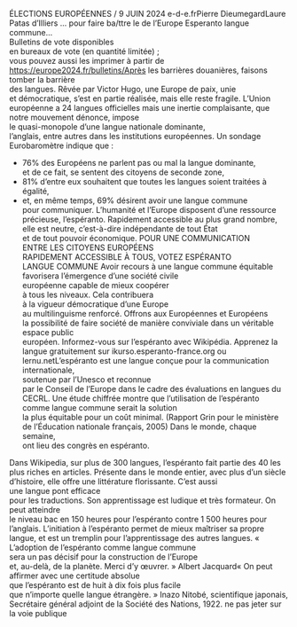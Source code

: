 ÉLECTIONS EUROPÉENNES / 9 JUIN 2024
e-d-e.frPierre
DieumegardLaure
Patas d’Illiers
... pour faire
ba/ttre le       de l’Europe
Esperanto
   langue commune...  
Bulletins de vote disponibles  
en bureaux de vote (en quantité limitée) ;  
vous pouvez aussi les imprimer à partir de  
https://europe2024.fr/bulletins/Après les barrières douanières, faisons tomber la barrière  
des langues. Rêvée par Victor Hugo, une Europe de paix, unie  
et démocratique, s’est en partie réalisée, mais elle reste fragile. 
L’Union européenne a 24 langues officielles mais une inertie 
complaisante, que notre mouvement dénonce, impose  
le quasi-monopole d’une langue nationale dominante,  
l’anglais, entre autres dans les institutions européennes. 
Un sondage Eurobaromètre indique que : 
-  76% des Européens ne parlent pas ou mal la langue dominante,  
et de ce fait, se sentent des citoyens de seconde zone, 
-  81% d’entre eux souhaitent que toutes les langues soient traitées 
à égalité, 
-  et, en même temps, 69% désirent avoir une langue commune  
pour communiquer. 
L’humanité et l’Europe disposent d’une ressource précieuse, 
l’espéranto. Rapidement accessible au plus grand nombre,  
elle est neutre, c’est-à-dire indépendante de tout État  
et de tout pouvoir économique. POUR UNE COMMUNICATION  
ENTRE LES CITOYENS EUROPÉENS  
RAPIDEMENT ACCESSIBLE À TOUS,
VOTEZ ESPÉRANTO  
LANGUE COMMUNE
Avoir recours à une langue commune équitable 
favorisera l’émergence d’une société civile  
européenne capable de mieux coopérer  
à tous les niveaux. Cela contribuera  
à la vigueur démocratique d’une Europe  
au multilinguisme renforcé. 
Offrons aux Européennes et Européens  
la possibilité de faire société de manière 
conviviale dans un véritable espace public  
européen. 
Informez-vous sur l’espéranto avec Wikipédia.
Apprenez la langue gratuitement sur ikurso.esperanto-france.org ou lernu.netL’espéranto est une langue conçue 
pour la communication internationale,  
soutenue par l’Unesco et reconnue  
par le Conseil de l’Europe dans le cadre 
des évaluations en langues du CECRL. 
Une étude chiffrée montre 
que l’utilisation de l’espéranto comme 
langue commune serait la solution  
la plus équitable pour un coût minimal. 
(Rapport Grin pour le ministère  
de l’Éducation nationale français, 2005) 
Dans le monde, chaque semaine,  
ont lieu des congrès en espéranto.
 
Dans Wikipedia, sur plus de 300 langues, 
l’espéranto fait partie des 40 les plus 
riches en articles.
Présente dans le monde entier, avec plus 
d’un siècle d’histoire, elle offre une 
littérature florissante. C’est aussi  
une langue pont efficace  
pour les traductions.
Son apprentissage est ludique 
et très formateur. On peut atteindre  
le niveau bac en 150 heures pour 
l’espéranto contre 1 500 heures pour 
l’anglais. L’initiation à l’espéranto 
permet de mieux maîtriser sa propre 
langue, et est un tremplin pour 
l’apprentissage des autres langues. 
«  L’adoption de l’espéranto comme langue commune  
sera un pas décisif pour la construction de l’Europe  
et, au-delà, de la planète. Merci d’y œuvrer. »
Albert Jacquard«  On peut affirmer avec une certitude absolue  
que l’espéranto est de huit à dix fois plus facile  
que n’importe quelle langue étrangère. »
Inazo Nitobé, scientifique japonais,  
Secrétaire général adjoint de la Société des Nations, 1922.
ne pas jeter sur la voie publique
